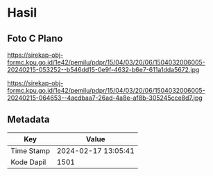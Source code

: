 # Hasil

## Foto C Plano

https://sirekap-obj-formc.kpu.go.id/1e42/pemilu/pdpr/15/04/03/20/06/1504032006005-20240215-053252--b546dd15-0e9f-4632-b6e7-611a1dda5672.jpg

https://sirekap-obj-formc.kpu.go.id/1e42/pemilu/pdpr/15/04/03/20/06/1504032006005-20240215-064653--4acdbaa7-26ad-4a8e-af8b-305245cce8d7.jpg


## Metadata

| Key        | Value               |
| ---------- | ------------------- |
| Time Stamp | 2024-02-17 13:05:41 |
| Kode Dapil | 1501                |



